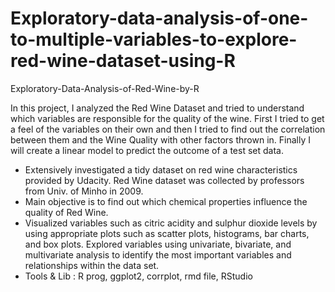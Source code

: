 # Exploratory-data-analysis-of-one-to-multiple-variables-to-explore-red-wine-dataset-using-R

Exploratory-Data-Analysis-of-Red-Wine-by-R

In this project, I analyzed the Red Wine Dataset and tried to understand which variables are responsible for the quality of the wine. First I tried to get a feel of the variables on their own and then I tried to find out the correlation between them and the Wine Quality with other factors thrown in. Finally I will create a linear model to predict the outcome of a test set data.
- Extensively investigated a tidy dataset on red wine characteristics provided by Udacity. Red Wine dataset was collected by professors from Univ. of Minho in 2009.
- Main objective is to find out which chemical properties influence the quality of Red Wine.
- Visualized variables such as citric acidity and sulphur dioxide levels by using appropriate plots such as scatter plots, histograms, bar charts, and box plots. Explored variables using univariate, bivariate, and multivariate analysis to identify the most important variables and relationships within the data set.
- Tools & Lib : R prog, ggplot2, corrplot, rmd file, RStudio
